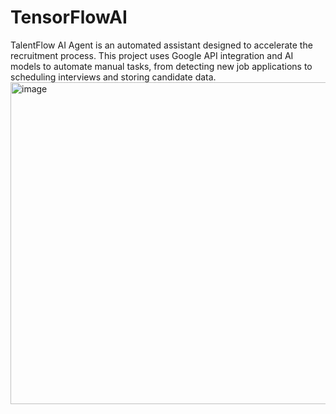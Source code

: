# TensorFlowAI
TalentFlow AI Agent is an automated assistant designed to accelerate the recruitment process. This project uses Google API integration and AI models to automate manual tasks, from detecting new job applications to scheduling interviews and storing candidate data.
<img width="940" height="515" alt="image" src="https://github.com/user-attachments/assets/eb9eaf9c-6460-48ef-a583-493d9536f46b" />


